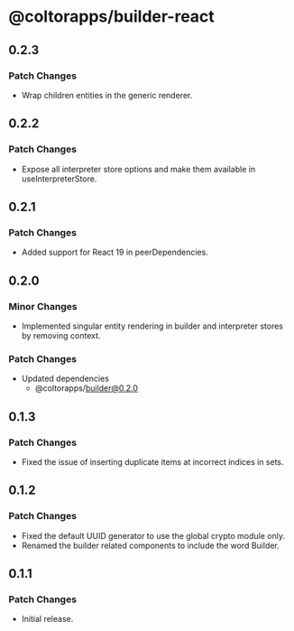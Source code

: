 # @coltorapps/builder-react

## 0.2.3

### Patch Changes

- Wrap children entities in the generic renderer.

## 0.2.2

### Patch Changes

- Expose all interpreter store options and make them available in useInterpreterStore.

## 0.2.1

### Patch Changes

- Added support for React 19 in peerDependencies.

## 0.2.0

### Minor Changes

- Implemented singular entity rendering in builder and interpreter stores by removing context.

### Patch Changes

- Updated dependencies
  - @coltorapps/builder@0.2.0

## 0.1.3

### Patch Changes

- Fixed the issue of inserting duplicate items at incorrect indices in sets.

## 0.1.2

### Patch Changes

- Fixed the default UUID generator to use the global crypto module only.
- Renamed the builder related components to include the word Builder.

## 0.1.1

### Patch Changes

- Initial release.

